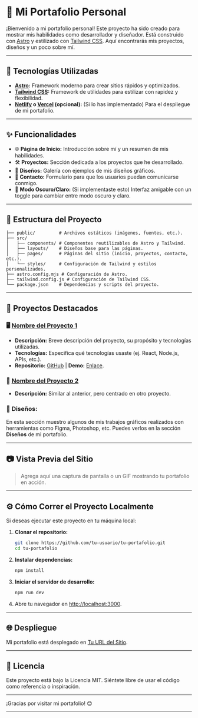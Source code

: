 # 🌟 Mi Portafolio Personal  

¡Bienvenido a mi portafolio personal! Este proyecto ha sido creado para mostrar mis habilidades como desarrollador y diseñador. Está construido con [Astro](https://astro.build/) y estilizado con [Tailwind CSS](https://tailwindcss.com/). Aquí encontrarás mis proyectos, diseños y un poco sobre mí.

---

## 🚀 Tecnologías Utilizadas  

- **[Astro](https://astro.build/):** Framework moderno para crear sitios rápidos y optimizados.  
- **[Tailwind CSS](https://tailwindcss.com/):** Framework de utilidades para estilizar con rapidez y flexibilidad.  
- **[Netlify](https://www.netlify.com/) o [Vercel](https://vercel.com/) (opcional):** (Si lo has implementado) Para el despliegue de mi portafolio.  

---

## ✨ Funcionalidades  

- 🌐 **Página de Inicio:** Introducción sobre mí y un resumen de mis habilidades.  
- 🛠️ **Proyectos:** Sección dedicada a los proyectos que he desarrollado.  
- 🎨 **Diseños:** Galería con ejemplos de mis diseños gráficos.  
- 📩 **Contacto:** Formulario para que los usuarios puedan comunicarse conmigo.  
- 🌙 **Modo Oscuro/Claro:** (Si implementaste esto) Interfaz amigable con un toggle para cambiar entre modo oscuro y claro.  

---

## 📁 Estructura del Proyecto  

```plaintext
├── public/         # Archivos estáticos (imágenes, fuentes, etc.).  
├── src/  
│   ├── components/ # Componentes reutilizables de Astro y Tailwind.  
│   ├── layouts/    # Diseños base para las páginas.  
│   ├── pages/      # Páginas del sitio (inicio, proyectos, contacto, etc.).  
│   └── styles/     # Configuración de Tailwind y estilos personalizados.  
├── astro.config.mjs # Configuración de Astro.  
├── tailwind.config.js # Configuración de Tailwind CSS.  
└── package.json    # Dependencias y scripts del proyecto.  
```

---

## 📜 Proyectos Destacados  

### 🖥️ **[Nombre del Proyecto 1](#)**  
- **Descripción:** Breve descripción del proyecto, su propósito y tecnologías utilizadas.  
- **Tecnologías:** Especifica qué tecnologías usaste (ej. React, Node.js, APIs, etc.).  
- **Repositorio:** [GitHub](#) | **Demo:** [Enlace](#).  

### 📱 **[Nombre del Proyecto 2](#)**  
- **Descripción:** Similar al anterior, pero centrado en otro proyecto.  

### 🎨 **Diseños:**  
En esta sección muestro algunos de mis trabajos gráficos realizados con herramientas como Figma, Photoshop, etc. Puedes verlos en la sección **Diseños** de mi portafolio.

---

## 📷 Vista Previa del Sitio  

> Agrega aquí una captura de pantalla o un GIF mostrando tu portafolio en acción.

---

## ⚙️ Cómo Correr el Proyecto Localmente  

Si deseas ejecutar este proyecto en tu máquina local:  

1. **Clonar el repositorio:**  
   ```bash
   git clone https://github.com/tu-usuario/tu-portafolio.git
   cd tu-portafolio
   ```  

2. **Instalar dependencias:**  
   ```bash
   npm install
   ```  

3. **Iniciar el servidor de desarrollo:**  
   ```bash
   npm run dev
   ```  

4. Abre tu navegador en [http://localhost:3000](http://localhost:3000).  

---

## 🌐 Despliegue  

Mi portafolio está desplegado en [Tu URL del Sitio](#).  

---

## 📝 Licencia  

Este proyecto está bajo la Licencia MIT. Siéntete libre de usar el código como referencia o inspiración.  

---

¡Gracias por visitar mi portafolio! 😊  

---  
